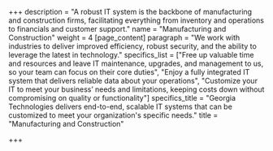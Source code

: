 +++
description = "A robust IT system is the backbone of manufacturing and construction firms, facilitating everything from inventory and operations to financials and customer support."
name = "Manufacturing and Construction"
weight = 4
[page_content]
paragraph = "We work with industries to deliver improved efficiency, robust security, and the ability to leverage the latest in technology."
specifics_list = ["Free up valuable time and resources and leave IT maintenance, upgrades, and management to us, so your team can focus on their core duties", "Enjoy a fully integrated IT system that delivers reliable data about your operations", "Customize your IT to meet your business’ needs and limitations, keeping costs down without compromising on quality or functionality"]
specifics_title = "Georgia Technologies delivers end-to-end, scalable IT systems that can be customized to meet your organization's specific needs."
title = "Manufacturing and Construction"

+++
